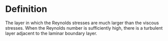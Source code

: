 # Definition

The layer in which the Reynolds stresses are much larger than the
viscous stresses. When the Reynolds number is sufficiently high, there
is a turbulent layer adjacent to the laminar boundary layer.
